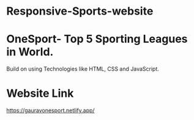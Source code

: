 # Responsive-Sports-website
# OneSport- Top 5 Sporting Leagues in World.


 Build on using Technologies like HTML, CSS and JavaScript.

# Website Link
https://gauravonesport.netlify.app/
